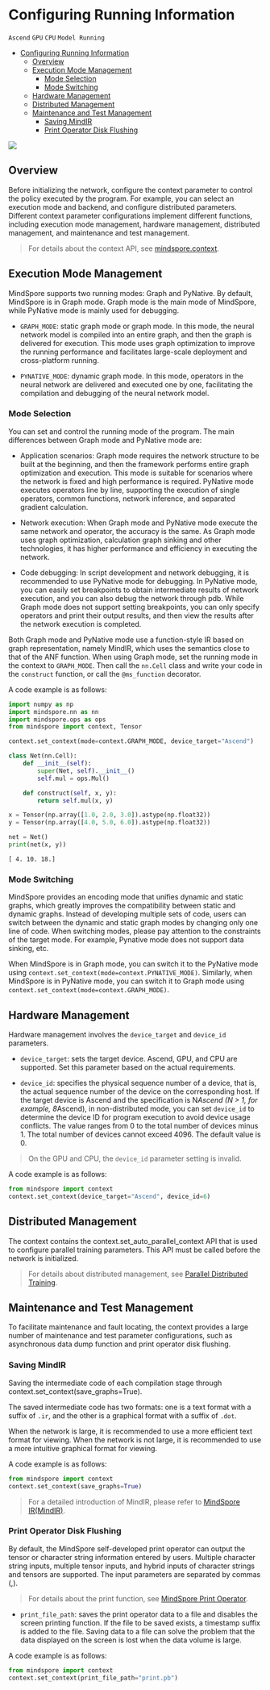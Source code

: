 # Configuring Running Information

`Ascend` `GPU` `CPU` `Model Running`

<!-- TOC -->

- [Configuring Running Information](#configuring-running-information)
    - [Overview](#overview)
    - [Execution Mode Management](#execution-mode-management)
        - [Mode Selection](#mode-selection)
        - [Mode Switching](#mode-switching)
    - [Hardware Management](#hardware-management)
    - [Distributed Management](#distributed-management)
    - [Maintenance and Test Management](#maintenance-and-test-management)
        - [Saving MindIR](#saving-mindir)
        - [Print Operator Disk Flushing](#print-operator-disk-flushing)

<!-- /TOC -->

<a href="https://gitee.com/mindspore/docs/blob/master/docs/mindspore/programming_guide/source_en/context.md" target="_blank"><img src="https://gitee.com/mindspore/docs/raw/master/resource/_static/logo_source_en.png"></a>

## Overview

Before initializing the network, configure the context parameter to control the policy executed by the program. For example, you can select an execution mode and backend, and configure distributed parameters. Different context parameter configurations implement different functions, including execution mode management, hardware management, distributed management, and maintenance and test management.

> For details about the context API, see [mindspore.context](https://www.mindspore.cn/docs/api/en/master/api_python/mindspore.context.html).

## Execution Mode Management

MindSpore supports two running modes: Graph and PyNative. By default, MindSpore is in Graph mode. Graph mode is the main mode of MindSpore, while PyNative mode is mainly used for debugging.

- `GRAPH_MODE`: static graph mode or graph mode. In this mode, the neural network model is compiled into an entire graph, and then the graph is delivered for execution. This mode uses graph optimization to improve the running performance and facilitates large-scale deployment and cross-platform running.

- `PYNATIVE_MODE`: dynamic graph mode. In this mode, operators in the neural network are delivered and executed one by one, facilitating the compilation and debugging of the neural network model.

### Mode Selection

You can set and control the running mode of the program. The main differences between Graph mode and PyNative mode are:

- Application scenarios: Graph mode requires the network structure to be built at the beginning, and then the framework performs entire graph optimization and execution. This mode is suitable for scenarios where the network is fixed and high performance is required. PyNative mode executes operators line by line, supporting the execution of single operators, common functions, network inference, and separated gradient calculation.

- Network execution: When Graph mode and PyNative mode execute the same network and operator, the accuracy is the same. As Graph mode uses graph optimization, calculation graph sinking and other technologies, it has higher performance and efficiency in executing the network.

- Code debugging: In script development and network debugging, it is recommended to use PyNative mode for debugging. In PyNative mode, you can easily set breakpoints to obtain intermediate results of network execution, and you can also debug the network through pdb. While Graph mode does not support setting breakpoints, you can only specify operators and print their output results, and then view the results after the network execution is completed.

Both Graph mode and PyNative mode use a function-style IR based on graph representation, namely MindIR, which uses the semantics close to that of the ANF function. When using Graph mode, set the running mode in the context to `GRAPH_MODE`. Then call the `nn.Cell` class and write your code in the `construct` function, or call the `@ms_function` decorator.

A code example is as follows:

```python
import numpy as np
import mindspore.nn as nn
import mindspore.ops as ops
from mindspore import context, Tensor

context.set_context(mode=context.GRAPH_MODE, device_target="Ascend")

class Net(nn.Cell):
    def __init__(self):
        super(Net, self).__init__()
        self.mul = ops.Mul()

    def construct(self, x, y):
        return self.mul(x, y)

x = Tensor(np.array([1.0, 2.0, 3.0]).astype(np.float32))
y = Tensor(np.array([4.0, 5.0, 6.0]).astype(np.float32))

net = Net()
print(net(x, y))
```

```text
[ 4. 10. 18.]
```

### Mode Switching

MindSpore provides an encoding mode that unifies dynamic and static graphs, which greatly improves the compatibility between static and dynamic graphs. Instead of developing multiple sets of code, users can switch between the dynamic and static graph modes by changing only one line of code. When switching modes, please pay attention to the constraints of the target mode. For example, Pynative mode does not support data sinking, etc.

When MindSpore is in Graph mode, you can switch it to the PyNative mode using `context.set_context(mode=context.PYNATIVE_MODE)`. Similarly, when MindSpore is in PyNative mode, you can switch it to Graph mode using `context.set_context(mode=context.GRAPH_MODE)`.

## Hardware Management

Hardware management involves the `device_target` and `device_id` parameters.

- `device_target`: sets the target device. Ascend, GPU, and CPU are supported. Set this parameter based on the actual requirements.

- `device_id`: specifies the physical sequence number of a device, that is, the actual sequence number of the device on the corresponding host. If the target device is Ascend and the specification is N*Ascend (N > 1, for example, 8*Ascend), in non-distributed mode, you can set `device_id` to determine the device ID for program execution to avoid device usage conflicts. The value ranges from 0 to the total number of devices minus 1. The total number of devices cannot exceed 4096. The default value is 0.

> On the GPU and CPU, the `device_id` parameter setting is invalid.

A code example is as follows:

```python
from mindspore import context
context.set_context(device_target="Ascend", device_id=6)
```

## Distributed Management

The context contains the context.set_auto_parallel_context API that is used to configure parallel training parameters. This API must be called before the network is initialized.

> For details about distributed management, see [Parallel Distributed Training](https://www.mindspore.cn/docs/programming_guide/en/master/auto_parallel.html).

## Maintenance and Test Management

To facilitate maintenance and fault locating, the context provides a large number of maintenance and test parameter configurations, such as asynchronous data dump function and print operator disk flushing.

### Saving MindIR

Saving the intermediate code of each compilation stage through context.set_context(save_graphs=True).

The saved intermediate code has two formats: one is a text format with a suffix of `.ir`, and the other is a graphical format with a suffix of `.dot`.

When the network is large, it is recommended to use a more efficient text format for viewing. When the network is not large, it is recommended to use a more intuitive graphical format for viewing.

A code example is as follows:

```python
from mindspore import context
context.set_context(save_graphs=True)
```

> For a detailed introduction of MindIR, please refer to [MindSpore IR(MindIR)](https://www.mindspore.cn/docs/programming_guide/en/master/design/mindir.html).

### Print Operator Disk Flushing

By default, the MindSpore self-developed print operator can output the tensor or character string information entered by users. Multiple character string inputs, multiple tensor inputs, and hybrid inputs of character strings and tensors are supported. The input parameters are separated by commas (,).

> For details about the print function, see [MindSpore Print Operator](https://www.mindspore.cn/docs/programming_guide/en/master/custom_debugging_info.html#mindspore-print-operator).

- `print_file_path`: saves the print operator data to a file and disables the screen printing function. If the file to be saved exists, a timestamp suffix is added to the file. Saving data to a file can solve the problem that the data displayed on the screen is lost when the data volume is large.

A code example is as follows:

```python
from mindspore import context
context.set_context(print_file_path="print.pb")
```
